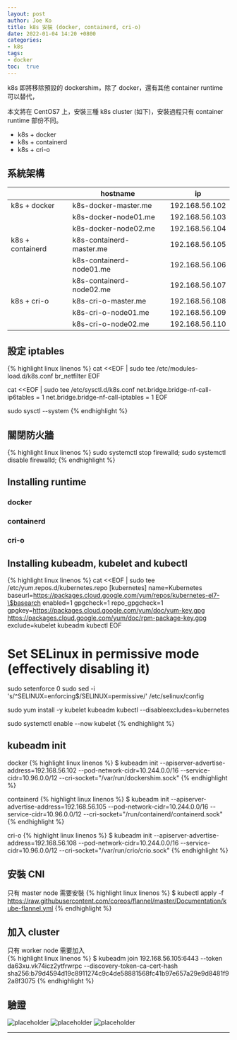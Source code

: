 ```yaml
---
layout: post
author: Joe Ko
title: k8s 安裝 (docker, containerd, cri-o)
date: 2022-01-04 14:20 +0800
categories:
- k8s
tags:
- docker
toc:  true
---
```


k8s 即將移除預設的 dockershim，除了 docker，還有其他 container runtime 可以替代，

本文將在 CentOS7 上，安裝三種 k8s cluster (如下)，安裝過程只有 container runtime 部份不同。

- k8s + docker
- k8s + containerd
- k8s + cri-o

## 系統架構
<table>
  <thead>
    <tr>
      <th></th>
      <th>hostname</th>
      <th>ip</th>
    </tr>
  </thead>
  <tbody>
    <tr>
      <td>k8s + docker</td>
      <td>k8s-docker-master.me</td>
      <td>192.168.56.102</td>
    </tr>
    <tr>
      <td></td>
      <td>k8s-docker-node01.me</td>
      <td>192.168.56.103</td>
    </tr>
    <tr>
      <td></td>
      <td>k8s-docker-node02.me</td>
      <td>192.168.56.104</td>
    </tr>
    <tr>
      <td>k8s + containerd</td>
      <td>k8s-containerd-master.me</td>
      <td>192.168.56.105</td>
    </tr>
    <tr>
      <td></td>
      <td>k8s-containerd-node01.me</td>
      <td>192.168.56.106</td>
    </tr>
    <tr>
      <td></td>
      <td>k8s-containerd-node02.me</td>
      <td>192.168.56.107</td>
    </tr>
    <tr>
      <td>k8s + cri-o</td>
      <td>k8s-cri-o-master.me</td>
      <td>192.168.56.108</td>
    </tr>
    <tr>
      <td></td>
      <td>k8s-cri-o-node01.me</td>
      <td>192.168.56.109</td>
    </tr>
    <tr>
      <td></td>
      <td>k8s-cri-o-node02.me</td>
      <td>192.168.56.110</td>
    </tr>
  </tbody>
</table>


## 設定 iptables
{% highlight linux linenos %}
cat <<EOF | sudo tee /etc/modules-load.d/k8s.conf
br_netfilter
EOF

cat <<EOF | sudo tee /etc/sysctl.d/k8s.conf
net.bridge.bridge-nf-call-ip6tables = 1
net.bridge.bridge-nf-call-iptables = 1
EOF

sudo sysctl --system
{% endhighlight %}

## 關閉防火牆
{% highlight linux linenos %}
sudo systemctl stop firewalld;
sudo systemctl disable firewalld;
{% endhighlight %}

## Installing runtime
### docker
### containerd
### cri-o

## Installing kubeadm, kubelet and kubectl
{% highlight linux linenos %}
cat <<EOF | sudo tee /etc/yum.repos.d/kubernetes.repo
[kubernetes]
name=Kubernetes
baseurl=https://packages.cloud.google.com/yum/repos/kubernetes-el7-\$basearch
enabled=1
gpgcheck=1
repo_gpgcheck=1
gpgkey=https://packages.cloud.google.com/yum/doc/yum-key.gpg https://packages.cloud.google.com/yum/doc/rpm-package-key.gpg
exclude=kubelet kubeadm kubectl
EOF

# Set SELinux in permissive mode (effectively disabling it)
sudo setenforce 0
sudo sed -i 's/^SELINUX=enforcing$/SELINUX=permissive/' /etc/selinux/config

sudo yum install -y kubelet kubeadm kubectl --disableexcludes=kubernetes

sudo systemctl enable --now kubelet
{% endhighlight %}

## kubeadm init
docker
{% highlight linux linenos %}
$ kubeadm init --apiserver-advertise-address=192.168.56.102 --pod-network-cidr=10.244.0.0/16 --service-cidr=10.96.0.0/12 --cri-socket="/var/run/dockershim.sock"
{% endhighlight %}

containerd
{% highlight linux linenos %}
$ kubeadm init --apiserver-advertise-address=192.168.56.105 --pod-network-cidr=10.244.0.0/16 --service-cidr=10.96.0.0/12 --cri-socket="/run/containerd/containerd.sock"
{% endhighlight %}

cri-o
{% highlight linux linenos %}
$ kubeadm init --apiserver-advertise-address=192.168.56.108 --pod-network-cidr=10.244.0.0/16 --service-cidr=10.96.0.0/12 --cri-socket="/var/run/crio/crio.sock"
{% endhighlight %}
        
## 安裝 CNI
只有 master node 需要安裝
{% highlight linux linenos %}
$ kubectl apply -f https://raw.githubusercontent.com/coreos/flannel/master/Documentation/kube-flannel.yml
{% endhighlight %}

## 加入 cluster
只有 worker node 需要加入  
{% highlight linux linenos %}
$ kubeadm join 192.168.56.105:6443 --token da63xu.vk74icz2ytfrwrpc --discovery-token-ca-cert-hash sha256:b79d4594d19c8911274c9c4de58881568fc41b97e657a29e9d8481f92a8f3075
{% endhighlight %}

## 驗證
![placeholder](https://joeko0221.github.io/images/k8s-docker-node.png "k8s docker node 驗證")
![placeholder](https://joeko0221.github.io/images/k8s-containerd-node.png "k8s containerd node 驗證")
![placeholder](https://joeko0221.github.io/images/k8s-cri-o-node.png "k8s cri-o node 驗證")

-----
